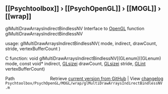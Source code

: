 ## [[Psychtoolbox]] &#8250; [[PsychOpenGL]] &#8250; [[MOGL]] &#8250; [[wrap]]

glMultiDrawArraysIndirectBindlessNV  Interface to [OpenGL](OpenGL) function glMultiDrawArraysIndirectBindlessNV  
  
usage:  glMultiDrawArraysIndirectBindlessNV( mode, indirect, drawCount, stride, vertexBufferCount )  
  
C function:  void glMultiDrawArraysIndirectBindlessNV[(GLenum]((GLenum) mode, const void\* indirect, [GLsizei](GLsizei) drawCount, [GLsizei](GLsizei) stride, [GLint](GLint) vertexBufferCount)  




<div class="code_header" style="text-align:right;">
  <span style="float:left;">Path&nbsp;&nbsp;</span> <span class="counter">Retrieve <a href=
  "https://raw.github.com/Psychtoolbox-3/Psychtoolbox-3/beta/Psychtoolbox/PsychOpenGL/MOGL/wrap/glMultiDrawArraysIndirectBindlessNV.m">current version from GitHub</a> | View <a href=
  "https://github.com/Psychtoolbox-3/Psychtoolbox-3/commits/beta/Psychtoolbox/PsychOpenGL/MOGL/wrap/glMultiDrawArraysIndirectBindlessNV.m">changelog</a></span>
</div>
<div class="code">
  <code>Psychtoolbox/PsychOpenGL/MOGL/wrap/glMultiDrawArraysIndirectBindlessNV.m</code>
</div>

